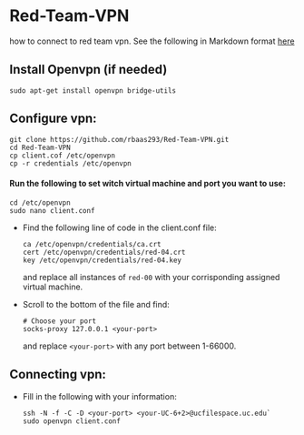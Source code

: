 # Red-Team-VPN
how to connect to red team vpn.
See the following in Markdown format [here](https://github.com/rbaas293/Red-Team-VPN)
## Install Openvpn (if needed)
`sudo apt-get install openvpn bridge-utils`

## Configure vpn:
```
git clone https://github.com/rbaas293/Red-Team-VPN.git
cd Red-Team-VPN
cp client.cof /etc/openvpn
cp -r credentials /etc/openvpn
```
#### Run the following to set witch virtual machine and port you want to use:
```
cd /etc/openvpn
sudo nano client.conf
```
* Find the following line of code in the client.conf file:
    ```
    ca /etc/openvpn/credentials/ca.crt
    cert /etc/openvpn/credentials/red-04.crt
    key /etc/openvpn/credentials/red-04.key
     ```
    and replace all instances of `red-00` with your corrisponding assigned virtual machine.

* Scroll to the bottom of the file and find:
    ```
    # Choose your port
    socks-proxy 127.0.0.1 <your-port>
    ```
    and replace `<your-port>` with any port between 1-66000.

## Connecting vpn:
* Fill in the following with your information:
    ```
    ssh -N -f -C -D <your-port> <your-UC-6+2>@ucfilespace.uc.edu`
    sudo openvpn client.conf
    ```



